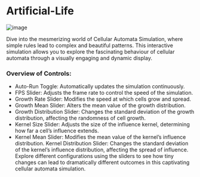 # Artificial-Life
![image](https://github.com/jamesbray03/Artificial-Life/assets/47334864/97226aaf-66e7-4b57-8d37-1d849182755b)

Dive into the mesmerizing world of Cellular Automata Simulation, where simple rules lead to complex and beautiful patterns. This interactive simulation allows you to explore the fascinating behaviour of cellular automata through a visually engaging and dynamic display.

### Overview of Controls:
- Auto-Run Toggle: Automatically updates the simulation continuously.
- FPS Slider: Adjusts the frame rate to control the speed of the simulation.
- Growth Rate Slider: Modifies the speed at which cells grow and spread.
- Growth Mean Slider: Alters the mean value of the growth distribution.
- Growth Distribution Slider: Changes the standard deviation of the growth distribution, affecting the randomness of cell growth.
- Kernel Size Slider: Adjusts the size of the influence kernel, determining how far a cell’s influence extends.
- Kernel Mean Slider: Modifies the mean value of the kernel’s influence distribution.
Kernel Distribution Slider: Changes the standard deviation of the kernel’s influence distribution, affecting the spread of influence.
Explore different configurations using the sliders to see how tiny changes can lead to dramatically different outcomes in this captivating cellular automata simulation.
